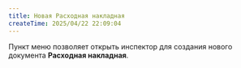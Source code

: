 ```yaml
---
title: Новая Расходная накладная
createTime: 2025/04/22 22:09:04
---
```

Пункт меню позволяет открыть инспектор для создания нового документа **Расходная накладная**.